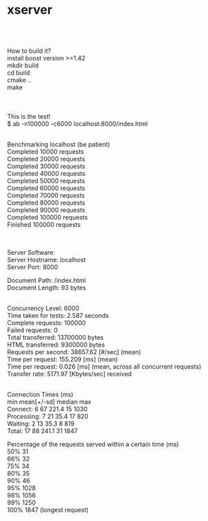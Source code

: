 # xserver
<Highperformence Gameserver><br /><br /><br />
How to build it?<br />
install boost version >=1.42<br />
mkdir build<br />
cd build<br />
cmake ..<br />
make<br /><br /><br /><br />
This is the test!<br />
$ ab -n100000 -c6000 localhost:8000/index.html<br /><br />

Benchmarking localhost (be patient)<br />
Completed 10000 requests<br />
Completed 20000 requests<br />
Completed 30000 requests<br />
Completed 40000 requests<br />
Completed 50000 requests<br />
Completed 60000 requests<br />
Completed 70000 requests<br />
Completed 80000 requests<br />
Completed 90000 requests<br />
Completed 100000 requests<br />
Finished 100000 requests<br /><br /><br />


Server Software:        <br />
Server Hostname:        localhost<br />
Server Port:            8000<br />

Document Path:          /index.html<br />
Document Length:        93 bytes<br /><br />

Concurrency Level:      6000<br />
Time taken for tests:   2.587 seconds<br />
Complete requests:      100000<br />
Failed requests:        0<br />
Total transferred:      13700000 bytes<br />
HTML transferred:       9300000 bytes<br />
Requests per second:    38657.62 [#/sec] (mean)<br />
Time per request:       155.209 [ms] (mean)<br />
Time per request:       0.026 [ms] (mean, across all concurrent requests)<br />
Transfer rate:          5171.97 [Kbytes/sec] received<br /><br />

Connection Times (ms)<br />
              min  mean[+/-sd] median   max<br />
Connect:        6   67 221.4     15    1030<br />
Processing:     7   21  35.4     17     820<br />
Waiting:        2   13  35.3      8     819<br />
Total:         17   88 241.1     31    1847<br />

Percentage of the requests served within a certain time (ms)<br />
  50%     31<br />
  66%     32<br />
  75%     34<br />
  80%     35<br />
  90%     46<br />
  95%   1028<br />
  98%   1056<br />
  99%   1250<br />
 100%   1847 (longest request)<br /><br />

